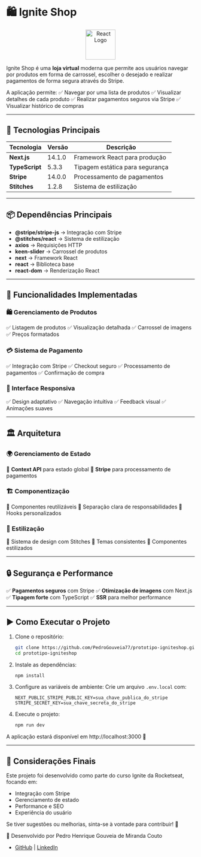 # 🛍️ Ignite Shop

<p align="center">
  <img src="https://upload.wikimedia.org/wikipedia/commons/a/a7/React-icon.svg" alt="React Logo" width="80"/>
</p>

Ignite Shop é uma **loja virtual** moderna que permite aos usuários navegar por produtos em forma de carrossel, escolher o desejado e realizar pagamentos de forma segura através do Stripe.

A aplicação permite:
✅ Navegar por uma lista de produtos
✅ Visualizar detalhes de cada produto
✅ Realizar pagamentos seguros via Stripe
✅ Visualizar histórico de compras

---

## 🚀 Tecnologias Principais

| Tecnologia       | Versão       | Descrição |
|------------------|--------------|-----------|
| **Next.js**      | 14.1.0       | Framework React para produção |
| **TypeScript**   | 5.3.3        | Tipagem estática para segurança |
| **Stripe**       | 14.0.0       | Processamento de pagamentos |
| **Stitches**     | 1.2.8        | Sistema de estilização |

---

## 📦 Dependências Principais

- **@stripe/stripe-js** → Integração com Stripe
- **@stitches/react** → Sistema de estilização
- **axios** → Requisições HTTP
- **keen-slider** → Carrossel de produtos
- **next** → Framework React
- **react** → Biblioteca base
- **react-dom** → Renderização React

---

## 🎯 Funcionalidades Implementadas

### 🛍️ **Gerenciamento de Produtos**
✅ Listagem de produtos
✅ Visualização detalhada
✅ Carrossel de imagens
✅ Preços formatados

### 💳 **Sistema de Pagamento**
✅ Integração com Stripe
✅ Checkout seguro
✅ Processamento de pagamentos
✅ Confirmação de compra

### 📱 **Interface Responsiva**
✅ Design adaptativo
✅ Navegação intuitiva
✅ Feedback visual
✅ Animações suaves

---

## 🏛 Arquitetura

### 🌍 **Gerenciamento de Estado**
🔹 **Context API** para estado global
🔹 **Stripe** para processamento de pagamentos

### 🏗 **Componentização**
🔹 Componentes reutilizáveis
🔹 Separação clara de responsabilidades
🔹 Hooks personalizados

### 🎨 **Estilização**
🔹 Sistema de design com Stitches
🔹 Temas consistentes
🔹 Componentes estilizados

---

## 🔒 Segurança e Performance

✅ **Pagamentos seguros** com Stripe
✅ **Otimização de imagens** com Next.js
✅ **Tipagem forte** com TypeScript
✅ **SSR** para melhor performance

---

## ▶️ Como Executar o Projeto

1. Clone o repositório:
   ```sh
   git clone https://github.com/PedroGouveia77/prototipo-igniteshop.git
   cd prototipo-igniteshop
   ```

2. Instale as dependências:
   ```sh
   npm install
   ```

3. Configure as variáveis de ambiente:
   Crie um arquivo `.env.local` com:
   ```
   NEXT_PUBLIC_STRIPE_PUBLIC_KEY=sua_chave_publica_do_stripe
   STRIPE_SECRET_KEY=sua_chave_secreta_do_stripe
   ```

4. Execute o projeto:
   ```sh
   npm run dev
   ```

A aplicação estará disponível em http://localhost:3000 🚀

---

## 📝 Considerações Finais

Este projeto foi desenvolvido como parte do curso Ignite da Rocketseat, focando em:
- Integração com Stripe
- Gerenciamento de estado
- Performance e SEO
- Experiência do usuário

Se tiver sugestões ou melhorias, sinta-se à vontade para contribuir! 🎉

🚀 Desenvolvido por Pedro Henrique Gouveia de Miranda Couto
- [GitHub](https://github.com/PedroGouveia77) | [LinkedIn](www.linkedin.com/in/pedrohenriquegouveia) 
